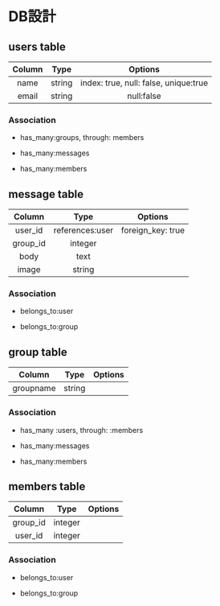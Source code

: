 # DB設計

## users table


|   Column   |     Type    |              Options                |
|:----------:|:-----------:|:-----------------------------------:|
| name       | string      |index: true, null: false, unique:true|
| email      | string      |null:false                           |

### Association

* has_many:groups, through: members

* has_many:messages

* has_many:members


## message table


|   Column   |       Type      |            Options              |
|:----------:|:---------------:|:-------------------------------:|
| user_id    | references:user |foreign_key: true                |
| group_id   | integer         |                                 |
| body       | text            |                                 |
| image      | string          |                                 |

### Association

* belongs_to:user

* belongs_to:group

## group table


|   Column   |     Type    |              Options                |
|:----------:|:-----------:|:-----------------------------------:|
| groupname  | string      |                                     |

### Association

* has_many :users, through: :members

* has_many:messages

* has_many:members


## members table


|   Column   |     Type    |              Options                |
|:----------:|:-----------:|:-----------------------------------:|
| group_id   | integer     |                                     |
| user_id    | integer     |                                     |

### Association

* belongs_to:user

* belongs_to:group

